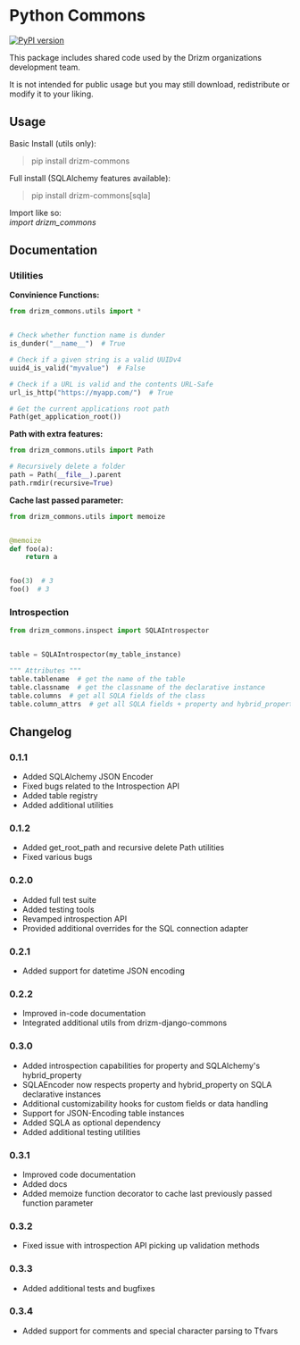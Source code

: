 # Python Commons
[![PyPI version](https://badge.fury.io/py/drizm-commons.svg)](https://badge.fury.io/py/drizm-commons)  

This package includes shared code used by
the Drizm organizations development team.  

It is not intended for public usage but you
may still download, redistribute or 
modify it to your liking.

## Usage

Basic Install (utils only):  
>pip install drizm-commons


Full install (SQLAlchemy features available):  
>pip install drizm-commons[sqla]

Import like so:  
*import drizm_commons*

## Documentation

### Utilities

**Convinience Functions:**  
````python
from drizm_commons.utils import *


# Check whether function name is dunder
is_dunder("__name__")  # True

# Check if a given string is a valid UUIDv4
uuid4_is_valid("myvalue")  # False

# Check if a URL is valid and the contents URL-Safe
url_is_http("https://myapp.com/")  # True

# Get the current applications root path
Path(get_application_root())
````

**Path with extra features:**
````python
from drizm_commons.utils import Path

# Recursively delete a folder
path = Path(__file__).parent
path.rmdir(recursive=True)
````

**Cache last passed parameter:**
````python
from drizm_commons.utils import memoize


@memoize
def foo(a):
    return a


foo(3)  # 3
foo()  # 3
````

### Introspection

````python
from drizm_commons.inspect import SQLAIntrospector


table = SQLAIntrospector(my_table_instance)

""" Attributes """
table.tablename  # get the name of the table
table.classname  # get the classname of the declarative instance
table.columns  # get all SQLA fields of the class
table.column_attrs  # get all SQLA fields + property and hybrid_property of the class
````

## Changelog

### 0.1.1

- Added SQLAlchemy JSON Encoder
- Fixed bugs related to the Introspection
API
- Added table registry
- Added additional utilities

### 0.1.2

- Added get_root_path and recursive delete
Path utilities
- Fixed various bugs

### 0.2.0

- Added full test suite
- Added testing tools
- Revamped introspection API
- Provided additional overrides for the
SQL connection adapter

### 0.2.1

- Added support for datetime JSON
encoding

### 0.2.2

- Improved in-code documentation
- Integrated additional utils from
drizm-django-commons

### 0.3.0

- Added introspection capabilities 
for property and SQLAlchemy's
hybrid_property
- SQLAEncoder now respects property
and hybrid_property on SQLA declarative
instances
- Additional customizability hooks
for custom fields or data handling
- Support for JSON-Encoding table
instances
- Added SQLA as optional dependency
- Added additional testing utilities

### 0.3.1

- Improved code documentation
- Added docs
- Added memoize function decorator
to cache last previously passed
function parameter

### 0.3.2

- Fixed issue with introspection API
picking up validation methods

### 0.3.3

- Added additional tests and bugfixes

### 0.3.4

- Added support for comments and
special character parsing to Tfvars
